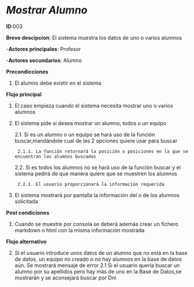 # *Mostrar Alumno*

**ID**:003

**Breve descipcion**: El sistema muestra los datos de uno o varios alumnos

-**Actores principales**: Profesor

-**Actores secundarios**: Alumno

**Precondicciones**

1. El alumno debe existir en el sistema

**Flujo principal**

1. El caso empieza cuando el sistema necesita mostrar uno o varios alumnos

2. El sistema pide si desea mostrar un alumno, todos o un equipo

     2.1. Si es un alumno o un equipo se hará uso de la función buscar,mandándole cual de las 2 opciones quiere usar para buscar

        2.1.1. La función retornará la posición o posiciones en la que se encuentran los alumnos buscados

    2.2. Si es todos los alumnos no se hará uso de la función buscar y el sistema pedirá de que manera quiere que se muestren los alumnos

        2.2.1. El usuario proporcionará la información requerida

3. El sistema mostrará por pantalla la información del o de los alumnos solicitada

**Post condiciones**

1. Cuando se muestre por consola se deberá además crear un fichero markdown o html con la misma información mostrada

**Flujo alternativo**

2. Si el usuario introduce unos datos de un alumno que no está en la base de datos, un equipo no creado o no hay alumnos en la base de datos aún. Se mostrará mensaje de error
2.1 Si el usuario quería buscar un alumno por su apellidos pero hay más de uno en la Base de Datos,se mostrarán y se aconsejará buscar por Dni
